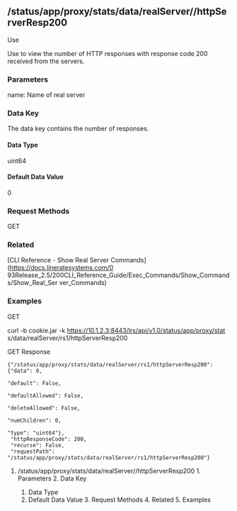 ## /status/app/proxy/stats/data/realServer/<name>/httpServerResp200

Use

Use to view the number of HTTP responses with response code 200 received from
the servers.

### Parameters

name: Name of real server

### Data Key

The data key contains the number of responses.

#### Data Type

uint64

#### Default Data Value

0

### Request Methods

GET

### Related

[CLI Reference - Show Real Server Commands](https://docs.lineratesystems.com/0
93Release_2.5/200CLI_Reference_Guide/Exec_Commands/Show_Commands/Show_Real_Ser
ver_Commands)

### Examples

GET

curl -b cookie.jar -k https://10.1.2.3:8443/lrs/api/v1.0/status/app/proxy/stat
s/data/realServer/rs1/httpServerResp200

GET Response

    
    {"/status/app/proxy/stats/data/realServer/rs1/httpServerResp200": {"data": 0,
                                                                             "default": False,
                                                                             "defaultAllowed": False,
                                                                             "deleteAllowed": False,
                                                                             "numChildren": 0,
                                                                             "type": "uint64"},
     "httpResponseCode": 200,
     "recurse": False,
     "requestPath": "/status/app/proxy/stats/data/realServer/rs1/httpServerResp200"}
    

  1. /status/app/proxy/stats/data/realServer/<name>/httpServerResp200
    1. Parameters
    2. Data Key
      1. Data Type
      2. Default Data Value
    3. Request Methods
    4. Related
    5. Examples

